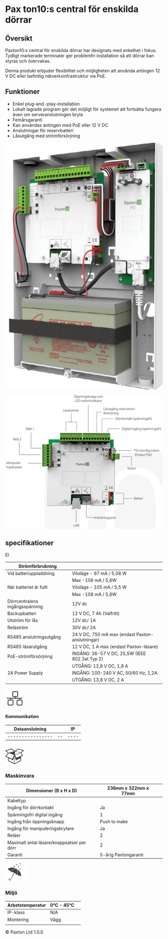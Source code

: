 # Pax ton10:s central för enskilda dörrar

## Översikt

Paxton10:s central för enskilda dörrar har designats med enkelhet i fokus. Tydligt markerade terminaler ger problemfri installation så att dörrar kan styras och övervakas.

Denna produkt erbjuder flexibilitet och möjligheten att använda antingen 12 V DC eller befintlig nätverksinfrastruktur via PoE.

## Funktioner

- Enkel plug-and.-play-installation
- Lokalt lagrade program gör det möjligt för systemet att fortsätta fungera även om serveranslutningen bryts
- Femårsgaranti
- Kan användas antingen med PoE eller 12 V DC
- Anslutningar för reservbatteri
- Låsutgång med strömförsörjning

![](_page_0_Picture_12.jpeg)

![](_page_0_Figure_13.jpeg)

## specifikationer

El

| Strömförbrukning               |                                                  |
|--------------------------------|--------------------------------------------------|
| Vid batteriuppladdning         | Viloläge - 97 mA / 5,08 W                        |
|                                | Max -108 mA / 5,6W                               |
| När batteriet är fullt         | Viloläge - 105 mA / 5,5 W                        |
|                                | Max -108 mA / 5,6W                               |
| Dörrcentralens ingångsspänning | 12V dc                                           |
| Backupbatteri                  | 12 V DC, 7 Ah (Valfritt)                         |
| Utström för lås                | 12V dc/ 1A                                       |
| Reläström                      | 30V dc/ 2A                                       |
| RS485 anslutningsutgång        | 24 V DC, 750 mA max (endast Paxton-anslutningar) |
| RS485 läsarutgång              | 12 V DC, 1 A max (endast Paxton-läsare)          |
| PoE-strömförsörjning           | INGÅNG: 36-57 V DC, 25,5W (IEEE 802.3at Typ 2)   |
|                                | UTGÅNG: 12,8 V DC, 1,8 A                         |
| 2A Power Supply                | INGÅNG: 100-240 V AC, 50/60 Hz, 1,2A             |
|                                | UTGÅNG: 13,8 V DC, 2 A                           |

![](_page_1_Figure_4.jpeg)

#### Kommunikation

| Dataanslutning |  | IP |
|----------------|--|----|
|----------------|--|----|

![](_page_1_Picture_7.jpeg)

### Maskinvara

| Dimensioner (B x H x D)                    | 236mm x 322mm x 77mm |  |
|--------------------------------------------|----------------------|--|
| Kabeltyp                                   |                      |  |
| Ingång för dörrkontakt                     | Ja                   |  |
| Spänningsfri digital ingång                | 1                    |  |
| Ingång från öppningsknapp                  | Push to make         |  |
| Ingång för manipuleringsbrytare            | Ja                   |  |
| Reläer                                     | 2                    |  |
| Maximalt antal läsare/knappsatser per dörr | 2                    |  |
| Garanti                                    | 5-årig Paxtongaranti |  |

![](_page_1_Picture_10.jpeg)

### Miljö

| Arbetstemperatur | 0°C - 45°C |  |
|------------------|------------|--|
| IP-klass         | N/A        |  |
| Montering        | Vägg       |  |
|                  |            |  |

© Paxton Ltd 1.0.0